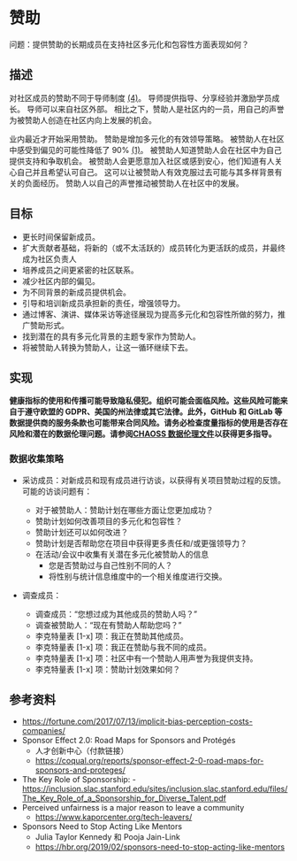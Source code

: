 # 赞助

问题：提供赞助的长期成员在支持社区多元化和包容性方面表现如何？

## 描述

对社区成员的赞助不同于导师制度 [(4)](https://hbr.org/2019/02/sponsors-need-to-stop-acting-like-mentors)。 导师提供指导、分享经验并激励学员成长。 导师可以来自社区外部。 相比之下，赞助人是社区内的一员，用自己的声誉为被赞助人创造在社区内向上发展的机会。

业内最近才开始采用赞助。 赞助是增加多元化的有效领导策略。 被赞助人在社区中感受到偏见的可能性降低了 90% [(1)](https://fortune.com/2017/07/13/implicit-bias-perception-costs-companies/)。 被赞助人知道赞助人会在社区中为自己提供支持和争取机会。 被赞助人会更愿意加入社区或感到安心，他们知道有人关心自己并且希望认可自己。 这可以让被赞助人有效克服过去可能与其多样背景有关的负面经历。 赞助人以自己的声誉推动被赞助人在社区中的发展。

## 目标

- 更长时间保留新成员。
- 扩大贡献者基础，将新的（或不太活跃的）成员转化为更活跃的成员，并最终成为社区负责人
- 培养成员之间更紧密的社区联系。
- 减少社区内部的偏见。
- 为不同背景的新成员提供机会。
- 引导和培训新成员承担新的责任，增强领导力。
- 通过博客、演讲、媒体采访等途径展现为提高多元化和包容性所做的努力，推广赞助形式。
- 找到潜在的具有多元化背景的主题专家作为赞助人。
- 将被赞助人转换为赞助人，让这一循环继续下去。

## 实现

__健康指标的使用和传播可能导致隐私侵犯。组织可能会面临风险。这些风险可能来自于遵守欧盟的 GDPR、美国的州法律或其它法律。此外，GitHub 和 GitLab 等数据提供商的服务条款也可能带来合同风险。请务必检查度量指标的使用是否存在风险和潜在的数据伦理问题。请参阅[CHAOSS 数据伦理文件](https://github.com/chaoss/metrics/tree/main/resources)以获得更多指导。__

### 数据收集策略

- 采访成员：对新成员和现有成员进行访谈，以获得有关项目赞助过程的反馈。可能的访谈问题有：

  - 对于被赞助人：赞助计划在哪些方面让您更加成功？
  - 赞助计划如何改善项目的多元化和包容性？
  - 赞助计划还可以如何改进？
  - 赞助计划是否帮助您在项目中获得更多责任和/或更强领导力？
  - 在活动/会议中收集有关潜在多元化被赞助人的信息
    - 您是否赞助过与自己性别不同的人？
    - 将性别与统计信息维度中的一个相关维度进行交换。

- 调查成员：

  - 调查成员：“您想过成为其他成员的赞助人吗？”
  - 调查被赞助人：“现在有赞助人帮助您吗？”
  - 李克特量表 [1-x] 项：我正在赞助其他成员。
  - 李克特量表 [1-x] 项：我正在赞助与我不同的成员。
  - 李克特量表 [1-x] 项：社区中有一个赞助人用声誉为我提供支持。
  - 李克特量表 [1-x] 项：赞助计划效果如何？

## 参考资料

- https://fortune.com/2017/07/13/implicit-bias-perception-costs-companies/
- Sponsor Effect 2.0: Road Maps for Sponsors and Protégés
   - 人才创新中心（付款链接）
    - https://coqual.org/reports/sponsor-effect-2-0-road-maps-for-sponsors-and-proteges/
- The Key Role of Sponsorship:
    -https://inclusion.slac.stanford.edu/sites/inclusion.slac.stanford.edu/files/The_Key_Role_of_a_Sponsorship_for_Diverse_Talent.pdf
- Perceived unfairness is a major reason to leave a community
   - https://www.kaporcenter.org/tech-leavers/
- Sponsors Need to Stop Acting Like Mentors
   - Julia Taylor Kennedy 和 Pooja Jain-Link
   - https://hbr.org/2019/02/sponsors-need-to-stop-acting-like-mentors
